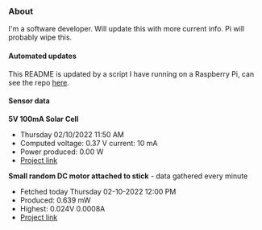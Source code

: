 ### About
I'm a software developer. Will update this with more current info. Pi will probably wipe this.

#### Automated updates
This README is updated by a script I have running on a Raspberry Pi, can see the repo [here](https://github.com/jdc-cunningham/raspi-git-repo-updater).

#### Sensor data
**5V 100mA Solar Cell**
- Thursday 02/10/2022 11:50 AM
- Computed voltage: 0.37 V current: 10 mA
- Power produced: 0.00 W
- [Project link](https://github.com/jdc-cunningham/raspisolarplotter)

**Small random DC motor attached to stick** - data gathered every minute
- Fetched today Thursday 02-10-2022 12:00 PM
- Produced: 0.639 mW
- Highest: 0.024V 0.0008A
- [Project link](https://github.com/jdc-cunningham/turbine-raspi)